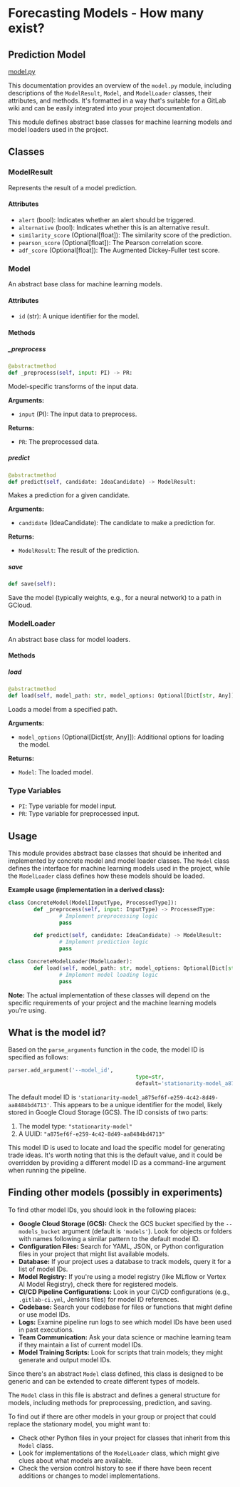 # Forecasting Models - How many exist?

## Prediction Model

[model.py](https://gitlab.com/katanalabs/katana/-/blob/a4f73f37a8c9a1c0baf2e614125739d41ac0d908/src/generate/components/domain/model.py)

This documentation provides an overview of the `model.py` module, including descriptions of the `ModelResult`, `Model`, and `ModelLoader` classes, their attributes, and methods. It's formatted in a way that's suitable for a GitLab wiki and can be easily integrated into your project documentation.

This module defines abstract base classes for machine learning models and model loaders used in the project.

## Classes

### ModelResult

Represents the result of a model prediction.

#### Attributes

- `alert` (bool): Indicates whether an alert should be triggered.
- `alternative` (bool): Indicates whether this is an alternative result.
- `similarity_score` (Optional[float]): The similarity score of the prediction.
- `pearson_score` (Optional[float]): The Pearson correlation score.
- `adf_score` (Optional[float]): The Augmented Dickey-Fuller test score.

### Model

An abstract base class for machine learning models.

#### Attributes

- `id` (str): A unique identifier for the model.

#### Methods

##### _preprocess

```python
@abstractmethod
def _preprocess(self, input: PI) -> PR:
```

Model-specific transforms of the input data.

**Arguments:**

- `input` (PI): The input data to preprocess.

**Returns:**

- `PR`: The preprocessed data.

##### predict

```python
@abstractmethod
def predict(self, candidate: IdeaCandidate) -> ModelResult:
```

Makes a prediction for a given candidate.

**Arguments:**

- `candidate` (IdeaCandidate): The candidate to make a prediction for.

**Returns:**

- `ModelResult`: The result of the prediction.

##### save

```python
def save(self):
```

Save the model (typically weights, e.g., for a neural network) to a path in GCloud.

### ModelLoader

An abstract base class for model loaders.

#### Methods

##### load

```python
@abstractmethod
def load(self, model_path: str, model_options: Optional[Dict[str, Any]]) -> Model:
```

Loads a model from a specified path.

**Arguments:**

- `model_options` (Optional[Dict[str, Any]]): Additional options for loading the model.

**Returns:**

- `Model`: The loaded model.

### Type Variables

- `PI`: Type variable for model input.
- `PR`: Type variable for preprocessed input.

## Usage

This module provides abstract base classes that should be inherited and implemented by concrete model and model loader classes. The `Model` class defines the interface for machine learning models used in the project, while the `ModelLoader` class defines how these models should be loaded.

**Example usage (implementation in a derived class):**

```python
class ConcreteModel(Model[InputType, ProcessedType]):
        def _preprocess(self, input: InputType) -> ProcessedType:
                # Implement preprocessing logic
                pass

        def predict(self, candidate: IdeaCandidate) -> ModelResult:
                # Implement prediction logic
                pass

class ConcreteModelLoader(ModelLoader):
        def load(self, model_path: str, model_options: Optional[Dict[str, Any]]) -> Model:
                # Implement model loading logic
                pass
```

**Note:** The actual implementation of these classes will depend on the specific requirements of your project and the machine learning models you're using.

## What is the model id?

Based on the `parse_arguments` function in the code, the model ID is specified as follows:

```python
parser.add_argument('--model_id',
                                        type=str,
                                        default='stationarity-model_a875ef6f-e259-4c42-8d49-aa8484bd4713')
```

The default model ID is `'stationarity-model_a875ef6f-e259-4c42-8d49-aa8484bd4713'`. This appears to be a unique identifier for the model, likely stored in Google Cloud Storage (GCS). The ID consists of two parts:
1. The model type: `"stationarity-model"`
2. A UUID: `"a875ef6f-e259-4c42-8d49-aa8484bd4713"`

This model ID is used to locate and load the specific model for generating trade ideas. It's worth noting that this is the default value, and it could be overridden by providing a different model ID as a command-line argument when running the pipeline.

## Finding other models (possibly in experiments)

To find other model IDs, you should look in the following places:

- **Google Cloud Storage (GCS):** Check the GCS bucket specified by the `--models_bucket` argument (default is `'models'`). Look for objects or folders with names following a similar pattern to the default model ID.
- **Configuration Files:** Search for YAML, JSON, or Python configuration files in your project that might list available models.
- **Database:** If your project uses a database to track models, query it for a list of model IDs.
- **Model Registry:** If you're using a model registry (like MLflow or Vertex AI Model Registry), check there for registered models.
- **CI/CD Pipeline Configurations:** Look in your CI/CD configurations (e.g., `.gitlab-ci.yml`, Jenkins files) for model ID references.
- **Codebase:** Search your codebase for files or functions that might define or use model IDs.
- **Logs:** Examine pipeline run logs to see which model IDs have been used in past executions.
- **Team Communication:** Ask your data science or machine learning team if they maintain a list of current model IDs.
- **Model Training Scripts:** Look for scripts that train models; they might generate and output model IDs.

Since there's an abstract `Model` class defined, this class is designed to be generic and can be extended to create different types of models.

The `Model` class in this file is abstract and defines a general structure for models, including methods for preprocessing, prediction, and saving.

To find out if there are other models in your group or project that could replace the stationary model, you might want to:

- Check other Python files in your project for classes that inherit from this `Model` class.
- Look for implementations of the `ModelLoader` class, which might give clues about what models are available.
- Check the version control history to see if there have been recent additions or changes to model implementations.
```

